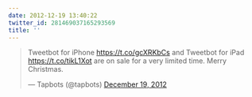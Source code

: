```yaml
---
date: 2012-12-19 13:40:22
twitter_id: 281469037165293569
title: ''
---
```


<blockquote class="twitter-tweet"><p lang="en" dir="ltr">Tweetbot for iPhone <a href="https://t.co/gcXRKbCs">https://t.co/gcXRKbCs</a> and Tweetbot for iPad <a href="https://t.co/tikL1Xot">https://t.co/tikL1Xot</a> are on sale for a very limited time. Merry Christmas.</p>&mdash; Tapbots (@tapbots) <a href="https://twitter.com/tapbots/status/281457197521707008?ref_src=twsrc%5Etfw">December 19, 2012</a></blockquote>
<script async src="https://platform.twitter.com/widgets.js" charset="utf-8"></script>
